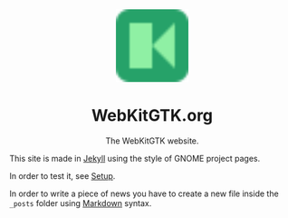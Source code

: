 <div align="center">
  <img src="assets/favicon.svg" width="128" height="128">

  # WebKitGTK.org

  The WebKitGTK website.
</div>

This site is made in [Jekyll](http://jekyllrb.com/) using the style of GNOME project pages.

In order to test it, see [Setup](https://jimmac.github.io/os-component-website/#setup).

In order to write a piece of news you have to create a
new file inside the `_posts` folder using
[Markdown](http://daringfireball.net/projects/markdown/) syntax.
